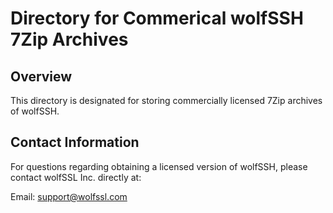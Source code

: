 # Directory for Commerical wolfSSH 7Zip Archives

## Overview

This directory is designated for storing commercially licensed 7Zip archives of wolfSSH.

## Contact Information

For questions regarding obtaining a licensed version of wolfSSH,
please contact wolfSSL Inc. directly at:

Email: support@wolfssl.com
